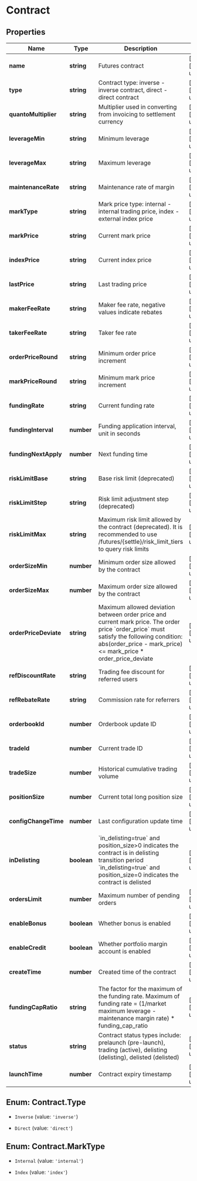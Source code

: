# Contract

## Properties

Name | Type | Description | Notes
------------ | ------------- | ------------- | -------------
**name** | **string** | Futures contract | [optional] [default to undefined]
**type** | **string** | Contract type: inverse - inverse contract, direct - direct contract | [optional] [default to undefined]
**quantoMultiplier** | **string** | Multiplier used in converting from invoicing to settlement currency | [optional] [default to undefined]
**leverageMin** | **string** | Minimum leverage | [optional] [default to undefined]
**leverageMax** | **string** | Maximum leverage | [optional] [default to undefined]
**maintenanceRate** | **string** | Maintenance rate of margin | [optional] [default to undefined]
**markType** | **string** | Mark price type: internal - internal trading price, index - external index price | [optional] [default to undefined]
**markPrice** | **string** | Current mark price | [optional] [default to undefined]
**indexPrice** | **string** | Current index price | [optional] [default to undefined]
**lastPrice** | **string** | Last trading price | [optional] [default to undefined]
**makerFeeRate** | **string** | Maker fee rate, negative values indicate rebates | [optional] [default to undefined]
**takerFeeRate** | **string** | Taker fee rate | [optional] [default to undefined]
**orderPriceRound** | **string** | Minimum order price increment | [optional] [default to undefined]
**markPriceRound** | **string** | Minimum mark price increment | [optional] [default to undefined]
**fundingRate** | **string** | Current funding rate | [optional] [default to undefined]
**fundingInterval** | **number** | Funding application interval, unit in seconds | [optional] [default to undefined]
**fundingNextApply** | **number** | Next funding time | [optional] [default to undefined]
**riskLimitBase** | **string** | Base risk limit (deprecated) | [optional] [default to undefined]
**riskLimitStep** | **string** | Risk limit adjustment step (deprecated) | [optional] [default to undefined]
**riskLimitMax** | **string** | Maximum risk limit allowed by the contract (deprecated). It is recommended to use /futures/{settle}/risk_limit_tiers to query risk limits | [optional] [default to undefined]
**orderSizeMin** | **number** | Minimum order size allowed by the contract | [optional] [default to undefined]
**orderSizeMax** | **number** | Maximum order size allowed by the contract | [optional] [default to undefined]
**orderPriceDeviate** | **string** | Maximum allowed deviation between order price and current mark price. The order price &#x60;order_price&#x60; must satisfy the following condition:      abs(order_price - mark_price) &lt;&#x3D; mark_price * order_price_deviate | [optional] [default to undefined]
**refDiscountRate** | **string** | Trading fee discount for referred users | [optional] [default to undefined]
**refRebateRate** | **string** | Commission rate for referrers | [optional] [default to undefined]
**orderbookId** | **number** | Orderbook update ID | [optional] [default to undefined]
**tradeId** | **number** | Current trade ID | [optional] [default to undefined]
**tradeSize** | **number** | Historical cumulative trading volume | [optional] [default to undefined]
**positionSize** | **number** | Current total long position size | [optional] [default to undefined]
**configChangeTime** | **number** | Last configuration update time | [optional] [default to undefined]
**inDelisting** | **boolean** | &#x60;in_delisting&#x3D;true&#x60; and position_size&gt;0 indicates the contract is in delisting transition period &#x60;in_delisting&#x3D;true&#x60; and position_size&#x3D;0 indicates the contract is delisted | [optional] [default to undefined]
**ordersLimit** | **number** | Maximum number of pending orders | [optional] [default to undefined]
**enableBonus** | **boolean** | Whether bonus is enabled | [optional] [default to undefined]
**enableCredit** | **boolean** | Whether portfolio margin account is enabled | [optional] [default to undefined]
**createTime** | **number** | Created time of the contract | [optional] [default to undefined]
**fundingCapRatio** | **string** | The factor for the maximum of the funding rate. Maximum of funding rate &#x3D; (1/market maximum leverage - maintenance margin rate) * funding_cap_ratio | [optional] [default to undefined]
**status** | **string** | Contract status types include: prelaunch (pre-launch), trading (active), delisting (delisting), delisted (delisted) | [optional] [default to undefined]
**launchTime** | **number** | Contract expiry timestamp | [optional] [default to undefined]

## Enum: Contract.Type

* `Inverse` (value: `'inverse'`)

* `Direct` (value: `'direct'`)


## Enum: Contract.MarkType

* `Internal` (value: `'internal'`)

* `Index` (value: `'index'`)


